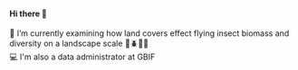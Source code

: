 #### Hi there :metal:
:microscope: I’m currently examining how land covers effect flying insect biomass and diversity on a landscape scale :bug::beetle::honeybee::ant:\
:computer: I'm also a data administrator at GBIF

<!--
**CecSve/CecSve** is a ✨ _special_ ✨ repository because its `README.md` (this file) appears on your GitHub profile.

Here are some ideas to get you started:

- 🔭 I’m currently working on ...
- 🌱 I’m currently learning ...
- 👯 I’m looking to collaborate on ...
- 🤔 I’m looking for help with ...
- 💬 Ask me about ...
- 📫 How to reach me: ...
- 😄 Pronouns: ...
- ⚡ Fun fact: ...
-->
